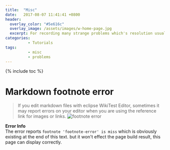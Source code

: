 ```yaml
---
title:  "Misc"
date:   2017-08-07 11:41:41 +0800
header:
  overlay_color: "#5e616c"
  overlay_image: /assets/images/w-home-page.jpg
  excerpt: For recording many strange problems which's resolution usually cannot be found on the Internet.
categories: 
          - Tutorials
tags:          
          - misc
          - problems
---
```


{% include toc %}

# Markdown footnote error

> If you edit markdown files with eclipse WikiTest Editor, sometimes it may report errors on your editor when you are using the reference link for images or links.
![footnote error][footnote-error] 

**Error Info**  
The error reports `footnote 'footnote-error' is miss` which is obviously existing at the end of this text.
but it won't effect the page build result, this page can display correctly.

[footnote-error]:{{site.url}}{{site.baseurl}}/assets/images/posts/misc/misc001.png

